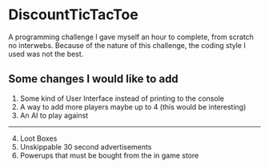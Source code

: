 # DiscountTicTacToe
A programming challenge I gave myself an hour to complete, from scratch no interwebs. Because of the nature of this challenge, the coding style I used was not the best.

## Some changes I would like to add

1) Some kind of User Interface instead of printing to the console
2) A way to add more players maybe up to 4 (this would be interesting)
3) An AI to play against
------------------------------------------------------------------------
4) Loot Boxes
5) Unskippable 30 second advertisements
6) Powerups that must be bought from the in game store
